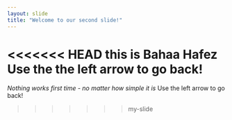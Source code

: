 ```yaml
---
layout: slide
title: "Welcome to our second slide!"
---
```

<<<<<<< HEAD
this is Bahaa Hafez
Use the the left arrow to go back!
=======
*Nothing works first time - no matter how simple it is*
Use the left arrow to go back!
>>>>>>> my-slide
